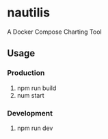 # nautilis
A Docker Compose Charting Tool

## Usage
### Production
1. npm run build
2. num start


### Development
1. npm run dev
